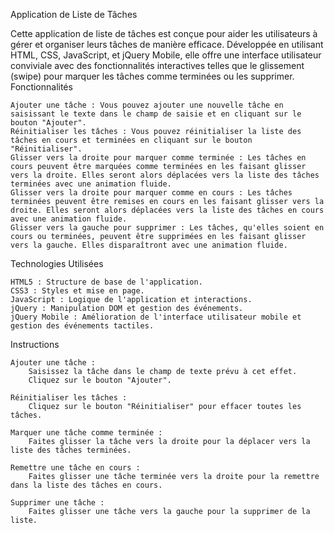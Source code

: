 Application de Liste de Tâches

Cette application de liste de tâches est conçue pour aider les utilisateurs à gérer et organiser leurs tâches de manière efficace. Développée en utilisant HTML, CSS, JavaScript, et jQuery Mobile, elle offre une interface utilisateur conviviale avec des fonctionnalités interactives telles que le glissement (swipe) pour marquer les tâches comme terminées ou les supprimer.
Fonctionnalités

    Ajouter une tâche : Vous pouvez ajouter une nouvelle tâche en saisissant le texte dans le champ de saisie et en cliquant sur le bouton "Ajouter".
    Réinitialiser les tâches : Vous pouvez réinitialiser la liste des tâches en cours et terminées en cliquant sur le bouton "Réinitialiser".
    Glisser vers la droite pour marquer comme terminée : Les tâches en cours peuvent être marquées comme terminées en les faisant glisser vers la droite. Elles seront alors déplacées vers la liste des tâches terminées avec une animation fluide.
    Glisser vers la droite pour marquer comme en cours : Les tâches terminées peuvent être remises en cours en les faisant glisser vers la droite. Elles seront alors déplacées vers la liste des tâches en cours avec une animation fluide.
    Glisser vers la gauche pour supprimer : Les tâches, qu'elles soient en cours ou terminées, peuvent être supprimées en les faisant glisser vers la gauche. Elles disparaîtront avec une animation fluide.

Technologies Utilisées

    HTML5 : Structure de base de l'application.
    CSS3 : Styles et mise en page.
    JavaScript : Logique de l'application et interactions.
    jQuery : Manipulation DOM et gestion des événements.
    jQuery Mobile : Amélioration de l'interface utilisateur mobile et gestion des événements tactiles.

Instructions

    Ajouter une tâche :
        Saisissez la tâche dans le champ de texte prévu à cet effet.
        Cliquez sur le bouton "Ajouter".

    Réinitialiser les tâches :
        Cliquez sur le bouton "Réinitialiser" pour effacer toutes les tâches.

    Marquer une tâche comme terminée :
        Faites glisser la tâche vers la droite pour la déplacer vers la liste des tâches terminées.

    Remettre une tâche en cours :
        Faites glisser une tâche terminée vers la droite pour la remettre dans la liste des tâches en cours.

    Supprimer une tâche :
        Faites glisser une tâche vers la gauche pour la supprimer de la liste.
